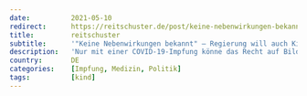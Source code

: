 ```yaml
---
date:          2021-05-10
redirect:      https://reitschuster.de/post/keine-nebenwirkungen-bekannt-regierung-will-auch-kinder-durchimpfen/
title:         reitschuster
subtitle:      '"Keine Nebenwirkungen bekannt" – Regierung will auch Kinder durchimpfen'
description:   'Nur mit einer COVID-19-Impfung könne das Recht auf Bildung für Schüler und Kita-Kinder im Winter gesichert werden, mahnt der Ärztetag und fordert die Regierung auf, entsprechend tätig zu werden. Ich fragte Spahns Sprecher heute, ob die Regierung das so sieht und entsprechend plant.'
country:       DE
categories:    [Impfung, Medizin, Politik]
tags:          [kind]
---
```

